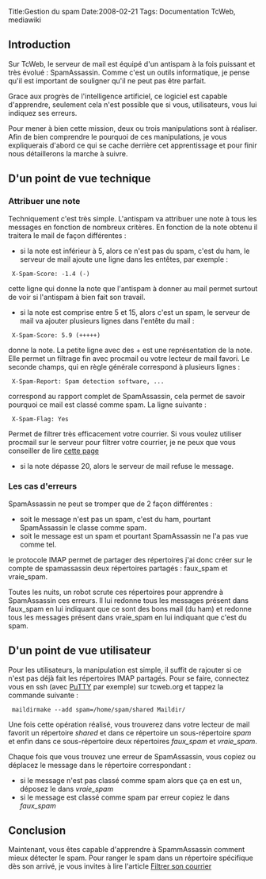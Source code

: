Title:Gestion du spam
Date:2008-02-21
Tags: Documentation TcWeb,  mediawiki

Introduction
------------

Sur TcWeb, le serveur de mail est équipé d'un antispam à la fois
puissant et très évolué : SpamAssassin. Comme c'est un outils
informatique, je pense qu'il est important de souligner qu'il ne peut
pas être parfait.

Grace aux progrès de l'intelligence artificiel, ce logiciel est capable
d'apprendre, seulement cela n'est possible que si vous, utilisateurs,
vous lui indiquez ses erreurs.

Pour mener à bien cette mission, deux ou trois manipulations sont à
réaliser. Afin de bien comprendre le pourquoi de ces manipulations, je
vous expliquerais d'abord ce qui se cache derrière cet apprentissage et
pour finir nous détaillerons la marche à suivre.

D'un point de vue technique
---------------------------

### Attribuer une note

Techniquement c'est très simple. L'antispam va attribuer une note à tous
les messages en fonction de nombreux critères. En fonction de la note
obtenu il traitera le mail de façon différentes :

-   si la note est inférieur à 5, alors ce n'est pas du spam, c'est du
    ham, le serveur de mail ajoute une ligne dans les entêtes, par
    exemple :

` X-Spam-Score: -1.4 (-)`

cette ligne qui donne la note que l'antispam à donner au mail permet
surtout de voir si l'antispam à bien fait son travail.

-   si la note est comprise entre 5 et 15, alors c'est un spam, le
    serveur de mail va ajouter plusieurs lignes dans l'entête du mail :

` X-Spam-Score: 5.9 (+++++)`

donne la note. La petite ligne avec des + est une représentation de la
note. Elle permet un filtrage fin avec procmail ou votre lecteur de mail
favori. Le seconde champs, qui en règle générale correspond à plusieurs
lignes :

` X-Spam-Report: Spam detection software, ...`

correspond au rapport complet de SpamAssassin, cela permet de savoir
pourquoi ce mail est classé comme spam. La ligne suivante :

` X-Spam-Flag: Yes`

Permet de filtrer très efficacement votre courrier. Si vous voulez
utiliser procmail sur le serveur pour filtrer votre courrier, je ne peux
que vous conseiller de lire [cette
page](filtrer-son-courrier.hml "wikilink")

-   si la note dépasse 20, alors le serveur de mail refuse le message.

### Les cas d'erreurs

SpamAssassin ne peut se tromper que de 2 façon différentes :

-   soit le message n'est pas un spam, c'est du ham, pourtant
    SpamAssassin le classe comme spam.
-   soit le message est un spam et pourtant SpamAssassin ne l'a pas vue
    comme tel.

le protocole IMAP permet de partager des répertoires j'ai donc créer sur
le compte de spamassassin deux répertoires partagés : faux\_spam et
vraie\_spam.

Toutes les nuits, un robot scrute ces répertoires pour apprendre à
SpamAssassin ces erreurs. Il lui redonne tous les messages présent dans
faux\_spam en lui indiquant que ce sont des bons mail (du ham) et
redonne tous les messages présent dans vraie\_spam en lui indiquant que
c'est du spam.

D'un point de vue utilisateur
-----------------------------

Pour les utilisateurs, la manipulation est simple, il suffit de rajouter
si ce n'est pas déjà fait les répertoires IMAP partagés. Pour se faire,
connectez vous en ssh (avec [PuTTY](putty.hml "wikilink") par exemple) sur
tcweb.org et tappez la commande suivante :

` maildirmake --add spam=/home/spam/shared Maildir/`

Une fois cette opération réalisé, vous trouverez dans votre lecteur de
mail favorit un répertoire *shared* et dans ce répertoire un
sous-répertoire *spam* et enfin dans ce sous-répertoire deux répertoires
*faux\_spam* et *vraie\_spam*.

Chaque fois que vous trouvez une erreur de SpamAssassin, vous copiez ou
déplacez le message dans le répertoire correspondant :

-   si le message n'est pas classé comme spam alors que ça en est un,
    déposez le dans *vraie\_spam*
-   si le message est classé comme spam par erreur copiez le dans
    *faux\_spam*

Conclusion
----------

Maintenant, vous êtes capable d'apprendre à SpammAssassin comment mieux
détecter le spam. Pour ranger le spam dans un répertoire spécifique dès
son arrivé, je vous invites à lire l'article [Filtrer son
courrier](filtrer-son-courrier.hml "wikilink")

